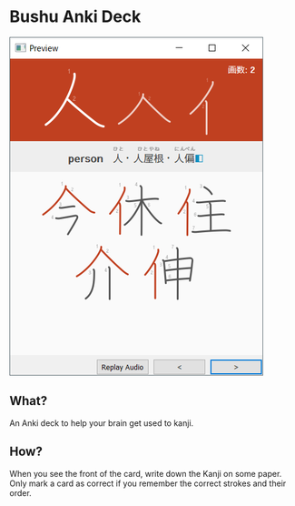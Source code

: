 # Bushu Anki Deck
![screenshot](screenshot.png)

## What?
An Anki deck to help your brain get used to kanji.

## How?
When you see the front of the card, write down the Kanji on some paper. Only mark a card as correct if you remember the correct strokes and their order.
